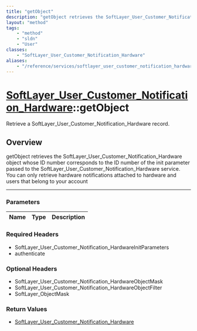 ```yaml
---
title: "getObject"
description: "getObject retrieves the SoftLayer_User_Customer_Notification_Hardware object whose ID number corresponds to the ID numbe... "
layout: "method"
tags:
    - "method"
    - "sldn"
    - "User"
classes:
    - "SoftLayer_User_Customer_Notification_Hardware"
aliases:
    - "/reference/services/softlayer_user_customer_notification_hardware/getObject"
---
```

# [SoftLayer_User_Customer_Notification_Hardware](/reference/services/SoftLayer_User_Customer_Notification_Hardware)::getObject

Retrieve a SoftLayer_User_Customer_Notification_Hardware record.


## Overview 
getObject retrieves the SoftLayer_User_Customer_Notification_Hardware object whose ID number corresponds to the ID number of the init parameter passed to the SoftLayer_User_Customer_Notification_Hardware service. You can only retrieve hardware notifications attached to hardware and users that belong to your account 

-----

### Parameters 
|Name | Type | Description |
| --- | --- | --- |


### Required Headers
* SoftLayer_User_Customer_Notification_HardwareInitParameters
* authenticate


### Optional Headers
* SoftLayer_User_Customer_Notification_HardwareObjectMask
* SoftLayer_User_Customer_Notification_HardwareObjectFilter
* SoftLayer_ObjectMask

### Return Values
* <a href='/reference/datatypes/SoftLayer_User_Customer_Notification_Hardware'>SoftLayer_User_Customer_Notification_Hardware </a>




